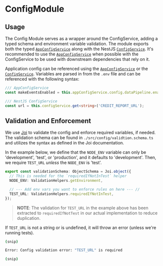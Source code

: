 # ConfigModule

## Usage

The Config Module serves as a wrapper around the ConfigService, adding a typed schema and environment variable validation.
The module exports both the typed [`AppConfigService`](../..//src/config/config.service.ts) along with the NestJS [`ConfigService`][config-service].
It's recommended to use the [`AppConfigService`](../..//src/config/config.service.ts) when possible with the ConfigService to be used with downstream dependencies that rely on it.

Application config can be referenced using the [`AppConfigService`](../..//src/config/config.service.ts) or the [`ConfigService`][config-service]. Variables are parsed in from the `.env` file and can be referenced with the following syntax:

```ts
/// AppConfigService
const makeEventsEnabled = this.appConfigService.config.dataPipeline.enabled;

/// NestJS ConfigService
const url = this.configService.get<string>('CREDIT_REPORT_URL');
```

## Validation and Enforcement

We use [Joi][joi] to validate the config and enforce required variables, if needed. The validation schema can be found in `./src/config/validtion.schema.ts` and utilizes the syntax as defined in the Joi documentation.

In the example below, we define that the `NODE_ENV` variable can only be 'development', 'test', or 'production', and it defaults to 'development'. Then, we require `TEST_URL` _unless_ the `NODE_ENV` is 'test'.

```ts
export const validationSchema: ObjectSchema = Joi.object({
  // This is needed for the `requiredIfNotInTest` helper
  NODE_ENV: ValidationHelpers.getEnvironment,

  // --- Add env vars you want to enforce rules on here --- //
  TEST_URL: ValidationHelpers.requiredIfNotInTest,
});
```

> **NOTE**: The validation for `TEST_URL` in the example above has been extracted to `requiredIfNotTest` in our actual implementation to reduce duplication.

If `TEST_URL` is not a string or is undefined, it will throw an error (unless we're running tests).

```bash
(snip)

Error: Config validation error: "TEST_URL" is required

(snip)
```

[config-service]: https://docs.nestjs.com/techniques/configuration
[joi]: https://joi.dev
